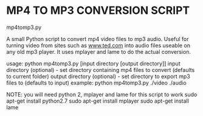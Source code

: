 MP4 TO MP3 CONVERSION SCRIPT
============================

mp4tomp3.py

A small Python script to convert mp4 video files to mp3 audio. Useful for turning video from sites such as www.ted.com into audio files useable
on any old mp3 player.
It uses mplayer and lame to do the actual conversion.

usage: python mp4tomp3.py [input directory [output directory]]
input directory (optional)  - set directory containing mp4 files to convert (defaults to current folder)
output directory (optional) - set directory to export mp3 files to (defaults to input)
example: python mp4tomp3.py ./video ./audio

NOTE: you will need python 2, mplayer and lame for this script to work
sudo apt-get install python2.7
sudo apt-get install mplayer
sudo apt-get install lame
